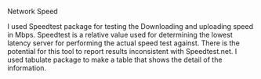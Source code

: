 Network Speed

I used Speedtest package for testing the Downloading and uploading speed in Mbps. 
Speedtest is a relative value used for determining the lowest latency server for performing the actual speed test against. There is the potential for this tool to report results inconsistent with Speedtest.net.
I used tabulate package to make a table that shows the detail of the information.
